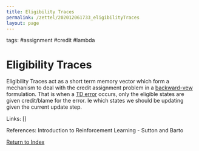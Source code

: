 ```yaml
---
title: Eligibility Traces
permalink: /zettel/202012061733_eligibilityTraces
layout: page
---
```

tags: #assignment #credit #lambda

# Eligibility Traces

Eligibility Traces act as a short term memory vector which form a mechanism 
to deal with the credit assignment problem in a [backward-vew](202012061733_forwardViewVsBackwardView) 
formulation. That is when a [TD error](202011302057_TDError) occurs, only the eligible states are 
given credit/blame for the error. Ie which states we should be updating given the current
update step.

Links: []

References: Introduction to Reinforcement Learning - Sutton and Barto

[Return to Index](index)